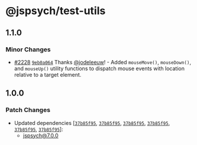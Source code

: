 # @jspsych/test-utils

## 1.1.0

### Minor Changes

- [#2228](https://github.com/jspsych/jsPsych/pull/2228) [`9eb0a064`](https://github.com/jspsych/jsPsych/commit/9eb0a0646ecfec18b85eca7ab1f43b08fb9ca785) Thanks [@jodeleeuw](https://github.com/jodeleeuw)! - Added `mouseMove()`, `mouseDown()`, and `mouseUp()` utility functions to dispatch mouse events with location relative to a target element.

## 1.0.0

### Patch Changes

- Updated dependencies [[`37b85f95`](https://github.com/jspsych/jsPsych/commit/37b85f953c803e1cca80d8e5275be948d375e2f2), [`37b85f95`](https://github.com/jspsych/jsPsych/commit/37b85f953c803e1cca80d8e5275be948d375e2f2), [`37b85f95`](https://github.com/jspsych/jsPsych/commit/37b85f953c803e1cca80d8e5275be948d375e2f2), [`37b85f95`](https://github.com/jspsych/jsPsych/commit/37b85f953c803e1cca80d8e5275be948d375e2f2), [`37b85f95`](https://github.com/jspsych/jsPsych/commit/37b85f953c803e1cca80d8e5275be948d375e2f2), [`37b85f95`](https://github.com/jspsych/jsPsych/commit/37b85f953c803e1cca80d8e5275be948d375e2f2)]:
  - jspsych@7.0.0
